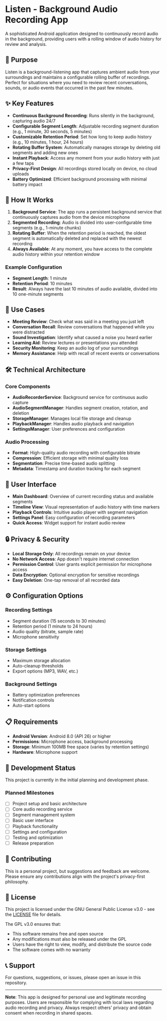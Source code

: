 # Listen - Background Audio Recording App

A sophisticated Android application designed to continuously record audio in the background, providing users with a rolling window of audio history for review and analysis.

## 🎯 Purpose

Listen is a background-listening app that captures ambient audio from your surroundings and maintains a configurable rolling buffer of recordings. Perfect for situations where you need to review recent conversations, sounds, or audio events that occurred in the past few minutes.

## ✨ Key Features

- **Continuous Background Recording**: Runs silently in the background, capturing audio 24/7
- **Configurable Segment Length**: Adjustable recording segment duration (e.g., 1 minute, 30 seconds, 5 minutes)
- **Customizable Retention Period**: Set how long to keep audio history (e.g., 10 minutes, 1 hour, 24 hours)
- **Rotating Buffer System**: Automatically manages storage by deleting old segments and adding new ones
- **Instant Playback**: Access any moment from your audio history with just a few taps
- **Privacy-First Design**: All recordings stored locally on device, no cloud uploads
- **Battery Optimized**: Efficient background processing with minimal battery impact

## 🔧 How It Works

1. **Background Service**: The app runs a persistent background service that continuously captures audio from the device microphone
2. **Segmented Recording**: Audio is divided into user-configurable time segments (e.g., 1-minute chunks)
3. **Rotating Buffer**: When the retention period is reached, the oldest segment is automatically deleted and replaced with the newest recording
4. **Always Available**: At any moment, you have access to the complete audio history within your retention window

### Example Configuration
- **Segment Length**: 1 minute
- **Retention Period**: 10 minutes
- **Result**: Always have the last 10 minutes of audio available, divided into 10 one-minute segments

## 🚀 Use Cases

- **Meeting Review**: Check what was said in a meeting you just left
- **Conversation Recall**: Review conversations that happened while you were distracted
- **Sound Investigation**: Identify what caused a noise you heard earlier
- **Learning Aid**: Review lectures or presentations you attended
- **Security Monitoring**: Keep an audio log of your surroundings
- **Memory Assistance**: Help with recall of recent events or conversations

## 🛠️ Technical Architecture

### Core Components
- **AudioRecorderService**: Background service for continuous audio capture
- **AudioSegmentManager**: Handles segment creation, rotation, and deletion
- **StorageManager**: Manages local file storage and cleanup
- **PlaybackManager**: Handles audio playback and navigation
- **SettingsManager**: User preferences and configuration

### Audio Processing
- **Format**: High-quality audio recording with configurable bitrate
- **Compression**: Efficient storage with minimal quality loss
- **Segmentation**: Precise time-based audio splitting
- **Metadata**: Timestamp and duration tracking for each segment

## 📱 User Interface

- **Main Dashboard**: Overview of current recording status and available segments
- **Timeline View**: Visual representation of audio history with time markers
- **Playback Controls**: Intuitive audio player with segment navigation
- **Settings Panel**: Easy configuration of recording parameters
- **Quick Access**: Widget support for instant audio review

## 🔒 Privacy & Security

- **Local Storage Only**: All recordings remain on your device
- **No Network Access**: App doesn't require internet connection
- **Permission Control**: User grants explicit permission for microphone access
- **Data Encryption**: Optional encryption for sensitive recordings
- **Easy Deletion**: One-tap removal of all recorded data

## ⚙️ Configuration Options

### Recording Settings
- Segment duration (15 seconds to 30 minutes)
- Retention period (1 minute to 24 hours)
- Audio quality (bitrate, sample rate)
- Microphone sensitivity

### Storage Settings
- Maximum storage allocation
- Auto-cleanup thresholds
- Export options (MP3, WAV, etc.)

### Background Settings
- Battery optimization preferences
- Notification controls
- Auto-start options

## 📋 Requirements

- **Android Version**: Android 8.0 (API 26) or higher
- **Permissions**: Microphone access, background processing
- **Storage**: Minimum 100MB free space (varies by retention settings)
- **Hardware**: Microphone support

## 🚧 Development Status

This project is currently in the initial planning and development phase.

### Planned Milestones
- [ ] Project setup and basic architecture
- [ ] Core audio recording service
- [ ] Segment management system
- [ ] Basic user interface
- [ ] Playback functionality
- [ ] Settings and configuration
- [ ] Testing and optimization
- [ ] Release preparation

## 🤝 Contributing

This is a personal project, but suggestions and feedback are welcome. Please ensure any contributions align with the project's privacy-first philosophy.

## 📄 License

This project is licensed under the GNU General Public License v3.0 - see the [LICENSE](LICENSE) file for details.

The GPL v3.0 ensures that:
- This software remains free and open source
- Any modifications must also be released under the GPL
- Users have the right to view, modify, and distribute the source code
- The software comes with no warranty

## 📞 Support

For questions, suggestions, or issues, please open an issue in this repository.

---

**Note**: This app is designed for personal use and legitimate recording purposes. Users are responsible for complying with local laws regarding audio recording and privacy. Always respect others' privacy and obtain consent when recording in shared spaces. 